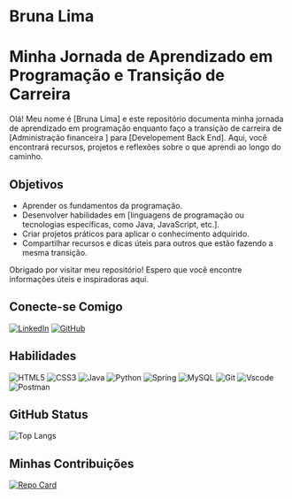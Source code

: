
# Bruna Lima

# Minha Jornada de Aprendizado em Programação e Transição de Carreira

Olá! Meu nome é [Bruna Lima] e este repositório documenta minha jornada de aprendizado em programação enquanto faço a transição de carreira de [Administração financeira ] para [Developement Back End]. Aqui, você encontrará recursos, projetos e reflexões sobre o que aprendi ao longo do caminho.

## Objetivos

- Aprender os fundamentos da programação.
- Desenvolver habilidades em [linguagens de programação ou tecnologias específicas, como Java, JavaScript, etc.].
- Criar projetos práticos para aplicar o conhecimento adquirido.
- Compartilhar recursos e dicas úteis para outros que estão fazendo a mesma transição.


Obrigado por visitar meu repositório! Espero que você encontre informações úteis e inspiradoras aqui.


## Conecte-se Comigo
[![LinkedIn](https://img.shields.io/badge/LinkedIn-0077B5?style=for-the-badge&logo=linkedin&logoColor=white)](https://www.linkedin.com/feed/)
[![GitHub](https://img.shields.io/badge/GitHub-100000?style=for-the-badge&logo=github&logoColor=white)](https://github.com/BrunaPFLima)

## Habilidades
![HTML5](https://img.shields.io/badge/HTML5-E34F26?style=for-the-badge&logo=html5&logoColor=white)
![CSS3](https://img.shields.io/badge/CSS3-1572B6?style=for-the-badge&logo=css3&logoColor=white)
![Java](https://img.shields.io/badge/java-%23ED8B00.svg?style=for-the-badge&logo=openjdk&logoColor=white)
![Python](https://img.shields.io/badge/python-3670A0?style=for-the-badge&logo=python&logoColor=ffdd54)
![Spring](https://img.shields.io/badge/spring-%236DB33F.svg?style=for-the-badge&logo=spring&logoColor=white)
![MySQL](https://img.shields.io/badge/MySQL-00000F?style=for-the-badge&logo=mysql&logoColor=white)
![Git](https://img.shields.io/badge/GIT-E44C30?style=for-the-badge&logo=git&logoColor=white)
![Vscode](https://img.shields.io/badge/Vscode-007ACC?style=for-the-badge&logo=visual-studio-code&logoColor=white)
![Postman](https://img.shields.io/badge/Postman-FF6C37.svg?style=for-the-badge&logo=Postman&logoColor=white)
## GitHub Status 
![Top Langs](https://github-readme-stats-git-masterrstaa-rickstaa.vercel.app/api/top-langs/?username=SEUUSERNAME&layout=compact&bg_color=000&border_color=30A3DC&title_color=E94D5F&text_color=FFF)
## Minhas Contribuições
[![Repo Card](https://github-readme-stats.vercel.app/api/pin/?username=SEUUSERNAME&repo=SEUREPOSITORIO&bg_color=000&border_color=30A3DC&show_icons=true&icon_color=30A3DC&title_color=E94D5F&text_color=FFF)](https://github.com/SEUUSERNAME/SEUREPOSITORIO)
